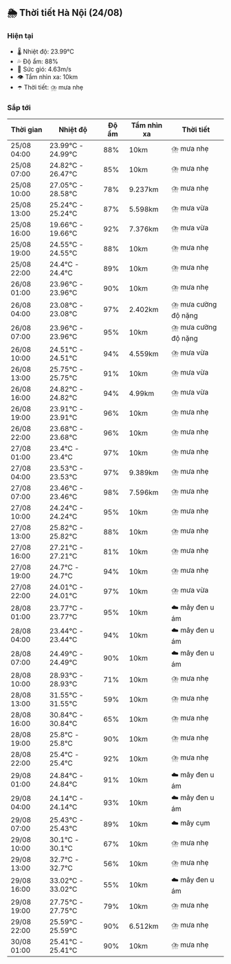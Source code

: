 ## 🌦️ Thời tiết Hà Nội (24/08)

### Hiện tại

- 🌡️ Nhiệt độ: 23.99℃
- 💦 Độ ẩm: 88%
- 💨 Sức gió: 4.63m/s
- 👁️ Tầm nhìn xa: 10km
- ☂️ Thời tiết: ⛈️ mưa nhẹ

### Sắp tới

| Thời gian | Nhiệt độ | Độ ẩm | Tầm nhìn xa | Thời tiết |
| --- | --- | --- | --- | --- |
| 25/08 04:00 | 23.99℃ - 24.99℃ | 88% | 10km | ⛈️ mưa nhẹ |
| 25/08 07:00 | 24.82℃ - 26.47℃ | 85% | 10km | ⛈️ mưa nhẹ |
| 25/08 10:00 | 27.05℃ - 28.58℃ | 78% | 9.237km | ⛈️ mưa nhẹ |
| 25/08 13:00 | 25.24℃ - 25.24℃ | 87% | 5.598km | ⛈️ mưa vừa |
| 25/08 16:00 | 19.66℃ - 19.66℃ | 92% | 7.376km | ⛈️ mưa vừa |
| 25/08 19:00 | 24.55℃ - 24.55℃ | 88% | 10km | ⛈️ mưa nhẹ |
| 25/08 22:00 | 24.4℃ - 24.4℃ | 89% | 10km | ⛈️ mưa nhẹ |
| 26/08 01:00 | 23.96℃ - 23.96℃ | 90% | 10km | ⛈️ mưa nhẹ |
| 26/08 04:00 | 23.08℃ - 23.08℃ | 97% | 2.402km | ⛈️ mưa cường độ nặng |
| 26/08 07:00 | 23.96℃ - 23.96℃ | 95% | 10km | ⛈️ mưa cường độ nặng |
| 26/08 10:00 | 24.51℃ - 24.51℃ | 94% | 4.559km | ⛈️ mưa vừa |
| 26/08 13:00 | 25.75℃ - 25.75℃ | 91% | 10km | ⛈️ mưa vừa |
| 26/08 16:00 | 24.82℃ - 24.82℃ | 94% | 4.99km | ⛈️ mưa vừa |
| 26/08 19:00 | 23.91℃ - 23.91℃ | 96% | 10km | ⛈️ mưa nhẹ |
| 26/08 22:00 | 23.68℃ - 23.68℃ | 96% | 10km | ⛈️ mưa nhẹ |
| 27/08 01:00 | 23.4℃ - 23.4℃ | 97% | 10km | ⛈️ mưa nhẹ |
| 27/08 04:00 | 23.53℃ - 23.53℃ | 97% | 9.389km | ⛈️ mưa nhẹ |
| 27/08 07:00 | 23.46℃ - 23.46℃ | 98% | 7.596km | ⛈️ mưa nhẹ |
| 27/08 10:00 | 24.24℃ - 24.24℃ | 95% | 10km | ⛈️ mưa nhẹ |
| 27/08 13:00 | 25.82℃ - 25.82℃ | 88% | 10km | ⛈️ mưa nhẹ |
| 27/08 16:00 | 27.21℃ - 27.21℃ | 81% | 10km | ⛈️ mưa nhẹ |
| 27/08 19:00 | 24.7℃ - 24.7℃ | 94% | 10km | ⛈️ mưa nhẹ |
| 27/08 22:00 | 24.01℃ - 24.01℃ | 97% | 10km | ⛈️ mưa vừa |
| 28/08 01:00 | 23.77℃ - 23.77℃ | 95% | 10km | ☁️ mây đen u ám |
| 28/08 04:00 | 23.44℃ - 23.44℃ | 94% | 10km | ☁️ mây đen u ám |
| 28/08 07:00 | 24.49℃ - 24.49℃ | 90% | 10km | ☁️ mây đen u ám |
| 28/08 10:00 | 28.93℃ - 28.93℃ | 71% | 10km | ⛈️ mưa nhẹ |
| 28/08 13:00 | 31.55℃ - 31.55℃ | 59% | 10km | ⛈️ mưa nhẹ |
| 28/08 16:00 | 30.84℃ - 30.84℃ | 65% | 10km | ⛈️ mưa nhẹ |
| 28/08 19:00 | 25.8℃ - 25.8℃ | 90% | 10km | ⛈️ mưa nhẹ |
| 28/08 22:00 | 25.4℃ - 25.4℃ | 92% | 10km | ⛈️ mưa nhẹ |
| 29/08 01:00 | 24.84℃ - 24.84℃ | 91% | 10km | ☁️ mây đen u ám |
| 29/08 04:00 | 24.14℃ - 24.14℃ | 93% | 10km | ☁️ mây đen u ám |
| 29/08 07:00 | 25.43℃ - 25.43℃ | 89% | 10km | ☁️ mây cụm |
| 29/08 10:00 | 30.1℃ - 30.1℃ | 67% | 10km | ⛈️ mưa nhẹ |
| 29/08 13:00 | 32.7℃ - 32.7℃ | 56% | 10km | ⛈️ mưa nhẹ |
| 29/08 16:00 | 33.02℃ - 33.02℃ | 55% | 10km | ☁️ mây đen u ám |
| 29/08 19:00 | 27.75℃ - 27.75℃ | 79% | 10km | ⛈️ mưa nhẹ |
| 29/08 22:00 | 25.59℃ - 25.59℃ | 90% | 6.512km | ⛈️ mưa nhẹ |
| 30/08 01:00 | 25.41℃ - 25.41℃ | 90% | 10km | ⛈️ mưa nhẹ |
